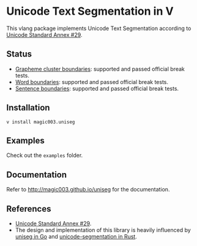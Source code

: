 # Unicode Text Segmentation in V
This vlang package implements Unicode Text Segmentation according to [Unicode Standard Annex #29](http://www.unicode.org/reports/tr29/).

## Status
* [Grapheme cluster boundaries](http://www.unicode.org/reports/tr29/#Grapheme_Cluster_Boundaries): supported and passed official break tests.
* [Word boundaries](http://www.unicode.org/reports/tr29/#Word_Boundaries): supported and passed official break tests.
* [Sentence boundaries](http://www.unicode.org/reports/tr29/#Sentence_Boundaries): supported and passed official break tests.

## Installation
```shell
v install magic003.uniseg
```

## Examples
Check out the `examples` folder.

## Documentation
Refer to http://magic003.github.io/uniseg for the documentation.

## References
- [Unicode Standard Annex #29](http://www.unicode.org/reports/tr29/).
- The design and implementation of this library is heavily influenced by [uniseg in Go](https://github.com/rivo/uniseg) and [unicode-segmentation in Rust](https://github.com/unicode-rs/unicode-segmentation).
